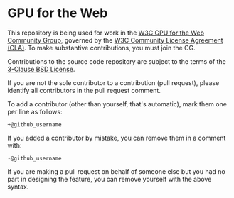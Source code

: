 # GPU for the Web

This repository is being used for work in the [W3C GPU for the Web Community
Group](https://www.w3.org/community/gpu/), governed by the [W3C Community
License Agreement (CLA)](http://www.w3.org/community/about/agreements/cla/). To
make substantive contributions, you must join the CG.

Contributions to the source code repository are subject to the terms of the
[3-Clause BSD License](./LICENSE.txt).

If you are not the sole contributor to a contribution (pull request), please identify all 
contributors in the pull request comment.

To add a contributor (other than yourself, that's automatic), mark them one per line as follows:

```
+@github_username
```

If you added a contributor by mistake, you can remove them in a comment with:

```
-@github_username
```

If you are making a pull request on behalf of someone else but you had no part in designing the 
feature, you can remove yourself with the above syntax.
